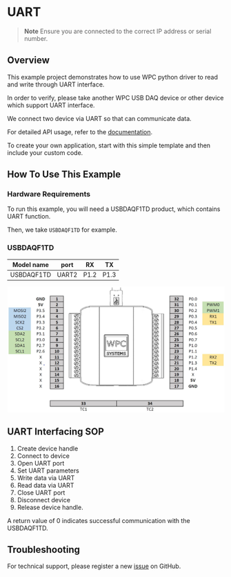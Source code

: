 # UART
> **Note**
> Ensure you are connected to the correct IP address or serial number.

## Overview

This example project demonstrates how to use WPC python driver to read and write through UART interface.

In order to verify, please take another WPC USB DAQ device or other device which support UART interface.

We connect two device via UART so that can communicate data.

For detailed API usage, refer to the [documentation](https://wpc-systems-ltd.github.io/WPC_Python_driver_release/).

To create your own application, start with this simple template and then include your custom code.

## How To Use This Example

### Hardware Requirements

To run this example, you will need a USBDAQF1TD product, which contains UART function.

Then, we take `USBDAQF1TD` for example.

### USBDAQF1TD

|   Model name     | port  | RX   | TX   |
| -----------------|:-----:|:----:|:----:|
| USBDAQF1TD       | UART2 | P1.2 | P1.3 |

<img src="https://github.com/WPC-Systems-Ltd/WPC_Python_driver_release/blob/main/Reference/Pinouts/pinout-USBDAQF1TD.JPG" alt="drawing" width="600"/>

## UART Interfacing SOP

1. Create device handle
2. Connect to device
3. Open UART port
4. Set UART parameters
5. Write data via UART
6. Read data via UART
7. Close UART port
8. Disconnect device
9. Release device handle.

A return value of 0 indicates successful communication with the USBDAQF1TD.

## Troubleshooting

For technical support, please register a new [issue](https://github.com/WPC-Systems-Ltd/WPC_Python_driver_release/issues) on GitHub.